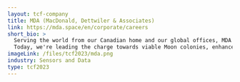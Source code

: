 ```yaml
---
layout: tcf-company
title: MDA (MacDonald, Dettwiler & Associates)
link: https://mda.space/en/corporate/careers
short_bio: >
  Serving the world from our Canadian home and our global offices, MDA is an international space mission partner and a robotics, satellite systems and geointelligence pioneer with a 50-year story of firsts on and above the Earth.<br/><br/>
  Today, we're leading the charge towards viable Moon colonies, enhanced Earth observation, communication in a hyper-connected world, and more. Together with our many intrepid partners, we're working to change our world for the better, on the ground and in the stars.
imageLink: /files/tcf2023/mda.png
industry: Sensors and Data
type: tcf2023
---
```

